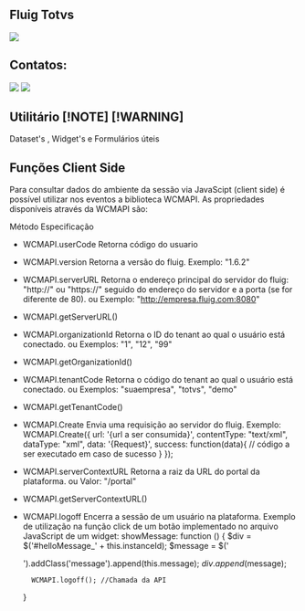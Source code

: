 ## Fluig Totvs 
<img loading="lazy" src="https://static.imasters.com.br/wp-content/uploads/2019/04/09105826/011.jpg" target="_blank">



## Contatos:

<div>


<a href = "mailto:contato@rafaeluz.net"><img loading="lazy" src="https://img.shields.io/badge/Gmail-D14836?style=for-the-badge&logo=gmail&logoColor=white" target="_blank"></a>
<a href="https://www.linkedin.com/in/rafael-luz-b221a049/" target="_blank"><img loading="lazy" src="https://img.shields.io/badge/-LinkedIn-%230077B5?style=for-the-badge&logo=linkedin&logoColor=white" target="_blank"></a>   
</div>

## Utilitário  [!NOTE] [!WARNING]

Dataset's , Widget's e Formulários úteis 

## Funções <b>Client Side</b>

Para consultar dados do ambiente da sessão via JavaScipt (client side) é possível utilizar nos eventos a biblioteca WCMAPI. As propriedades disponíveis através da WCMAPI são:


Método	Especificação
	
	
*  WCMAPI.userCode	Retorna código do usuario 
* WCMAPI.version	Retorna a versão do fluig.	Exemplo: "1.6.2"
* WCMAPI.serverURL	Retorna o endereço principal do servidor do fluig: "http://" ou "https://" seguido do endereço do servidor e a porta (se for diferente de 80).
ou	Exemplo: "http://empresa.fluig.com:8080"
* WCMAPI.getServerURL()
* WCMAPI.organizationId	Retorna o ID do tenant ao qual o usuário está conectado.
ou	Exemplos: "1", "12", "99"
* WCMAPI.getOrganizationId()
* WCMAPI.tenantCode	Retorna o código do tenant ao qual o usuário está conectado.
 ou	Exemplos: "suaempresa", "totvs", "demo"

* WCMAPI.getTenantCode()
* WCMAPI.Create	Envia uma requisição ao servidor do fluig.
	Exemplo:
	WCMAPI.Create({
	    url: '{url a ser consumida}',
	    contentType: "text/xml",
	    dataType: "xml",
	    data: '{Request}',
	    success: function(data){
	        // código a ser executado em caso de sucesso
	    }
	});
* WCMAPI.serverContextURL	Retorna a raiz da URL do portal da plataforma.
ou	Valor: "/portal" 
* WCMAPI.getServerContextURL()
* WCMAPI.logoff	Encerra a sessão de um usuário na plataforma.
	Exemplo de utilização na função click de um botão implementado no arquivo JavaScript de um widget:
	showMessage: function () {
	    $div = $('#helloMessage_' + this.instanceId);
	    $message = $('<div>').addClass('message').append(this.message);
	    $div.append($message);
	 
	    WCMAPI.logoff(); //Chamada da API
	}




